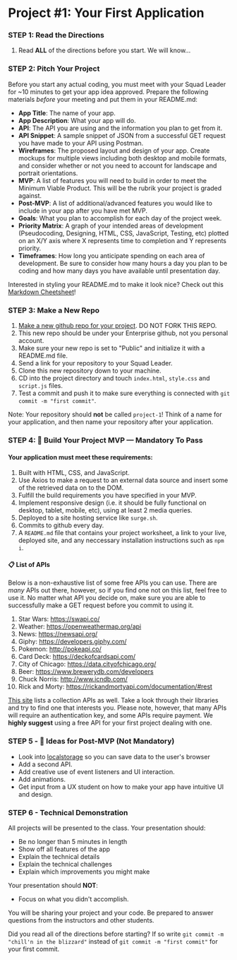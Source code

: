 
# Project #1: Your First Application

### STEP 1: Read the Directions
1) Read **ALL** of the directions before you start. We will know...

### STEP 2: Pitch Your Project
Before you start any actual coding, you must meet with your Squad Leader for ~10 minutes to get your app idea approved. Prepare the following materials _before_ your meeting and put them in your README.md:
- **App Title**: The name of your app.
- **App Description**: What your app will do.
- **API**: The API you are using and the information you plan to get from it.
- **API Snippet**: A sample snippet of JSON from a successful GET request you have made to your API using Postman.
- **Wireframes**:  The proposed layout and design of your app. Create mockups for multiple views including both desktop and mobile formats, and consider whether or not you need to account for landscape and portrait orientations.
- **MVP**: A list of features you will need to build in order to meet the Minimum Viable Product. This will be the rubrik your project is graded against.
- **Post-MVP**: A list of additional/advanced features you would like to include in your app after you have met MVP.
- **Goals**: What you plan to accomplish for each day of the project week.
- **Priority Matrix**: A graph of your intended areas of development (Pseudocoding, Designing, HTML, CSS, JavaScript, Testing, etc) plotted on an X/Y axis where X represents time to completion and Y represents priority.
- **Timeframes**: How long you anticipate spending on each area of development. Be sure to consider how many hours a day you plan to be coding and how many days you have available until presentation day.

Interested in styling your README.md to make it look nice? Check out this [Markdown Cheetsheet](https://github.com/adam-p/markdown-here/wiki/Markdown-Cheatsheet)!

### STEP 3: Make a New Repo
1. [Make a new github repo for your project](https://help.github.com/articles/create-a-repo/). DO NOT FORK THIS REPO. 
2. This new repo should be under your Enterprise github, not you personal account.
2. Make sure your new repo is set to "Public" and initialize it with a README.md file.
3. Send a link for your repository to your Squad Leader.
4. Clone this new repository down to your machine.
5. CD into the project directory and touch ```index.html```, ```style.css``` and ```script.js``` files.
6. Test a commit and push it to make sure everything is connected with ```git commit -m "first commit"```.

Note: Your repository should **not** be called `project-1`! Think of a name for your application, and then name your repository after your application. 

### STEP 4: &#x1F534; Build Your Project MVP — Mandatory To Pass

#### Your application must meet these requirements:

  1. Built with HTML, CSS, and JavaScript.
  1. Use Axios to make a request to an external data source and insert some of the retrieved data on to the DOM.
  1. Fulfill the build requirements you have specified in your MVP.
  1. Implement responsive design (i.e. it should be fully functional on desktop, tablet, mobile, etc), using at least 2 media  queries.
  1. Deployed to a site hosting service like ```surge.sh```.
  1. Commits to github every day.
  1. A `README.md` file that contains your project worksheet, a link to your live, deployed site, and any neccessary installation instructions such as ```npm i```.

#### 📋 List of APIs

Below is a non-exhaustive list of some free APIs you can use. There are _many_ APIs out there, however, so if you find one not on this list, feel free to use it. No matter what API you decide on, make sure you are able to successfully make a GET request before you commit to using it.

  1. Star Wars: https://swapi.co/
  1. Weather: https://openweathermap.org/api
  1. News: https://newsapi.org/
  1. Giphy: https://developers.giphy.com/
  1. Pokemon: http://pokeapi.co/
  1. Card Deck: https://deckofcardsapi.com/
  1. City of Chicago: https://data.cityofchicago.org/
  1. Beer: https://www.brewerydb.com/developers
  1. Chuck Norris: http://www.icndb.com/
  1. Rick and Morty: https://rickandmortyapi.com/documentation/#rest
  
[This site](https://github.com/toddmotto/public-apis) lists a collection APIs as well. Take a look through their libraries and try to find one that interests you. Please note, however, that many APIs will require an authentication key, and some APIs require payment. We **highly suggest** using a free API for your first project dealing with one.

### STEP 5 - &#x1F535; Ideas for Post-MVP (Not Mandatory)
- Look into [localstorage](https://developer.mozilla.org/en-US/docs/Web/API/Window/localStorage) so you can save data to the user's browser 
- Add a second API.
- Add creative use of event listeners and UI interaction.
- Add animations.
- Get input from a UX student on how to make your app have intuitive UI and design.

### STEP 6 - Technical Demonstration

All projects will be presented to the class.  Your presentation should:

* Be no longer than 5 minutes in length
* Show off all features of the app
* Explain the technical details
* Explain the technical challenges
* Explain which improvements you might make

Your presentation should **NOT**:
* Focus on what you didn't accomplish.

You will be sharing your project and your code.  Be prepared to answer questions from the instructors and other students.

Did you read all of the directions before starting? If so write `git commit -m "chill'n in the blizzard"` instead of `git commit -m "first commit"` for your first commit.
